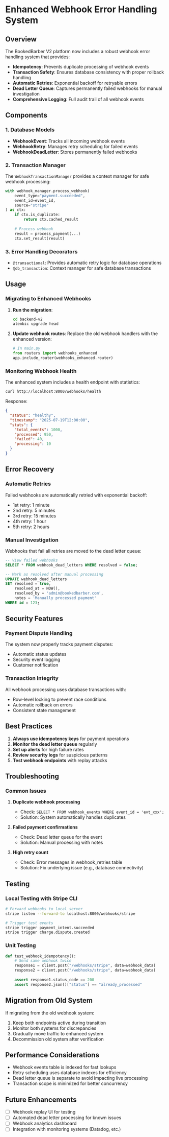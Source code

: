 # Enhanced Webhook Error Handling System

## Overview

The BookedBarber V2 platform now includes a robust webhook error handling system that provides:

- **Idempotency**: Prevents duplicate processing of webhook events
- **Transaction Safety**: Ensures database consistency with proper rollback handling
- **Automatic Retries**: Exponential backoff for retryable errors
- **Dead Letter Queue**: Captures permanently failed webhooks for manual investigation
- **Comprehensive Logging**: Full audit trail of all webhook events

## Components

### 1. Database Models

- **WebhookEvent**: Tracks all incoming webhook events
- **WebhookRetry**: Manages retry scheduling for failed events
- **WebhookDeadLetter**: Stores permanently failed webhooks

### 2. Transaction Manager

The `WebhookTransactionManager` provides a context manager for safe webhook processing:

```python
with webhook_manager.process_webhook(
    event_type="payment.succeeded",
    event_id=event_id,
    source="stripe"
) as ctx:
    if ctx.is_duplicate:
        return ctx.cached_result
    
    # Process webhook
    result = process_payment(...)
    ctx.set_result(result)
```

### 3. Error Handling Decorators

- `@transactional`: Provides automatic retry logic for database operations
- `@db_transaction`: Context manager for safe database transactions

## Usage

### Migrating to Enhanced Webhooks

1. **Run the migration**:
   ```bash
   cd backend-v2
   alembic upgrade head
   ```

2. **Update webhook routes**: Replace the old webhook handlers with the enhanced version:
   ```python
   # In main.py
   from routers import webhooks_enhanced
   app.include_router(webhooks_enhanced.router)
   ```

### Monitoring Webhook Health

The enhanced system includes a health endpoint with statistics:

```bash
curl http://localhost:8000/webhooks/health
```

Response:
```json
{
  "status": "healthy",
  "timestamp": "2025-07-19T12:00:00",
  "stats": {
    "total_events": 1000,
    "processed": 950,
    "failed": 40,
    "processing": 10
  }
}
```

## Error Recovery

### Automatic Retries

Failed webhooks are automatically retried with exponential backoff:
- 1st retry: 1 minute
- 2nd retry: 5 minutes
- 3rd retry: 15 minutes
- 4th retry: 1 hour
- 5th retry: 2 hours

### Manual Investigation

Webhooks that fail all retries are moved to the dead letter queue:

```sql
-- View failed webhooks
SELECT * FROM webhook_dead_letters WHERE resolved = false;

-- Mark as resolved after manual processing
UPDATE webhook_dead_letters 
SET resolved = true, 
    resolved_at = NOW(), 
    resolved_by = 'admin@bookedbarber.com',
    notes = 'Manually processed payment'
WHERE id = 123;
```

## Security Features

### Payment Dispute Handling

The system now properly tracks payment disputes:
- Automatic status updates
- Security event logging
- Customer notification

### Transaction Integrity

All webhook processing uses database transactions with:
- Row-level locking to prevent race conditions
- Automatic rollback on errors
- Consistent state management

## Best Practices

1. **Always use idempotency keys** for payment operations
2. **Monitor the dead letter queue** regularly
3. **Set up alerts** for high failure rates
4. **Review security logs** for suspicious patterns
5. **Test webhook endpoints** with replay attacks

## Troubleshooting

### Common Issues

1. **Duplicate webhook processing**
   - Check: `SELECT * FROM webhook_events WHERE event_id = 'evt_xxx';`
   - Solution: System automatically handles duplicates

2. **Failed payment confirmations**
   - Check: Dead letter queue for the event
   - Solution: Manual processing with notes

3. **High retry count**
   - Check: Error messages in webhook_retries table
   - Solution: Fix underlying issue (e.g., database connectivity)

## Testing

### Local Testing with Stripe CLI

```bash
# Forward webhooks to local server
stripe listen --forward-to localhost:8000/webhooks/stripe

# Trigger test events
stripe trigger payment_intent.succeeded
stripe trigger charge.dispute.created
```

### Unit Testing

```python
def test_webhook_idempotency():
    # Send same webhook twice
    response1 = client.post("/webhooks/stripe", data=webhook_data)
    response2 = client.post("/webhooks/stripe", data=webhook_data)
    
    assert response1.status_code == 200
    assert response2.json()["status"] == "already_processed"
```

## Migration from Old System

If migrating from the old webhook system:

1. Keep both endpoints active during transition
2. Monitor both systems for discrepancies
3. Gradually move traffic to enhanced system
4. Decommission old system after verification

## Performance Considerations

- Webhook events table is indexed for fast lookups
- Retry scheduling uses database indexes for efficiency
- Dead letter queue is separate to avoid impacting live processing
- Transaction scope is minimized for better concurrency

## Future Enhancements

- [ ] Webhook replay UI for testing
- [ ] Automated dead letter processing for known issues
- [ ] Webhook analytics dashboard
- [ ] Integration with monitoring systems (Datadog, etc.)